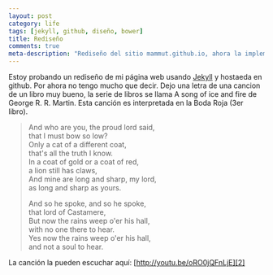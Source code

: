 ```yaml
---
layout: post
category: life
tags: [jekyll, github, diseño, bower]
title: Rediseño
comments: true
meta-description: "Rediseño del sitio mammut.github.io, ahora la implementado utilizando Jekyll."
---
```


Estoy probando un rediseño de mi página web usando [Jekyll][1] y hostaeda en github. Por ahora no tengo mucho que decir. Dejo una letra de una cancion de un libro muy bueno, la serie de libros se llama A song of ice and fire de George R. R. Martin. Esta canción es interpretada en la Boda Roja (3er libro).
<!-- excerpt -->

> And who are you, the proud lord said,  
> that I must bow so low?  
> Only a cat of a different coat,  
> that's all the truth I know.  
> In a coat of gold or a coat of red,  
> a lion still has claws,  
> And mine are long and sharp, my lord,  
> as long and sharp as yours.  
>  
> And so he spoke, and so he spoke,  
> that lord of Castamere,  
> But now the rains weep o'er his hall,  
> with no one there to hear.  
> Yes now the rains weep o'er his hall,  
> and not a soul to hear.  

La canción la pueden escuchar aquí: [http://youtu.be/oRO0jQFnLjE][2]

[1]: //jekyllrb.com
[2]: //youtu.be/oRO0jQFnLjE

